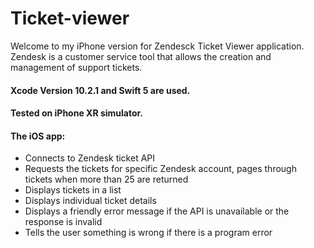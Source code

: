 # Ticket-viewer
Welcome to my iPhone version for Zendesck Ticket Viewer application.
Zendesk is a customer service tool that allows the creation and management of support tickets.

#### Xcode Version 10.2.1 and Swift 5 are used.
#### Tested on iPhone XR simulator. 

#### The iOS app:
* Connects to Zendesk ticket API
* Requests the tickets for specific Zendesk account, pages through tickets when more than 25 are
returned
* Displays tickets in a list
* Displays individual ticket details
* Displays a friendly error message if the API is unavailable or the response is invalid
* Tells the user something is wrong if there is a program error
